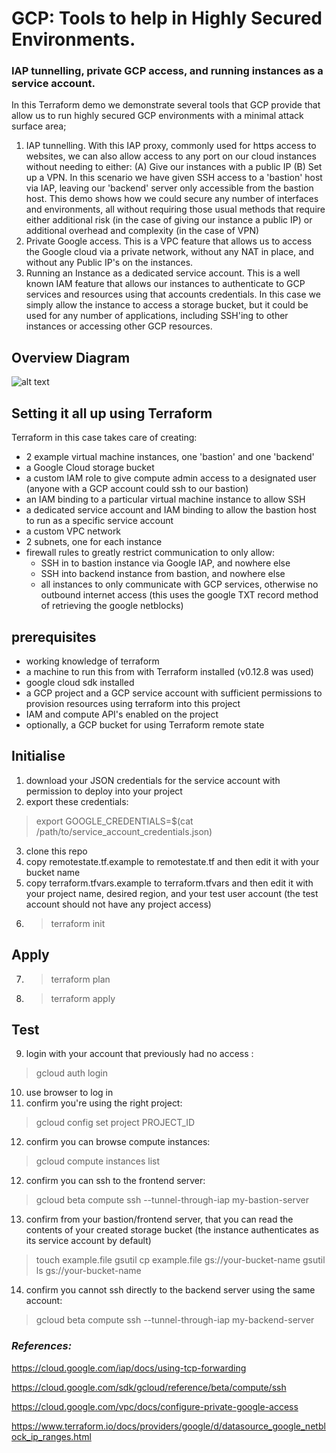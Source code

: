 
# GCP: Tools to help in Highly Secured Environments.
### IAP tunnelling, private GCP access, and running instances as a service account.

In this Terraform demo we demonstrate several tools that GCP provide that allow us to run highly secured GCP environments with a minimal attack surface area;

1. IAP tunnelling. With this IAP proxy, commonly used for https access to websites, we can also allow access to any port on our cloud instances without needing to either:
    (A) Give our instances with a public IP
    (B) Set up a VPN.
    In this scenario we have given SSH access to a 'bastion' host via IAP, leaving our 'backend' server only accessible from the bastion host. This demo shows how we could secure any number of interfaces and environments, all without requiring those usual methods that require either additional risk (in the case of giving our instance a public IP) or additional overhead and complexity (in the case of VPN)
2. Private Google access. This is a VPC feature that allows us to access the Google cloud via a private network, without any NAT in place, and without any Public IP's on the instances.
3. Running an Instance as a dedicated service account. This is a well known IAM feature that allows our instances to authenticate to GCP services and resources using that accounts credentials. In this case we simply allow the instance to access a storage bucket, but it could be used for any number of applications, including SSH'ing to other instances or accessing other GCP resources.

## Overview Diagram

![alt text](https://github.com/shapleya/tf_gcp_iap_tunnel_ssh_demo/blob/master/images/diagram.png "Overview Diagram")

## Setting it all up using Terraform

Terraform in this case takes care of creating:
- 2 example virtual machine instances, one 'bastion' and one 'backend'
- a Google Cloud storage bucket
- a custom IAM role to give compute admin access to a designated user (anyone with a GCP account could ssh to our bastion)
- an IAM binding to a particular virtual machine instance to allow SSH
- a dedicated service account and IAM binding to allow the bastion host to run as a specific service account
- a custom VPC network
- 2 subnets, one for each instance
- firewall rules to greatly restrict communication to only allow:
    - SSH in to bastion instance via Google IAP, and nowhere else
    - SSH into backend instance from bastion, and nowhere else
    - all instances to only communicate with GCP services, otherwise no outbound internet access (this uses the google TXT record method of retrieving the google netblocks)

## prerequisites
- working knowledge of terraform
- a machine to run this from with Terraform installed (v0.12.8 was used)
- google cloud sdk installed
- a GCP project and a GCP service account with sufficient permissions to provision resources using terraform into this project
- IAM and compute API's enabled on the project
- optionally, a GCP bucket for using Terraform remote state

## Initialise
1. download your JSON credentials for the service account with permission to deploy into your project
2. export these credentials:
> export GOOGLE_CREDENTIALS=$(cat /path/to/service_account_credentials.json)
3. clone this repo
4. copy remotestate.tf.example to remotestate.tf and then edit it with your bucket name
5. copy terraform.tfvars.example to terraform.tfvars and then edit it with your project name, desired region, and your test user account (the test account should not have any project access)
6. > terraform init

## Apply

7. > terraform plan
8. > terraform apply

## Test

9. login with your account that previously had no access :
> gcloud auth login
10. use browser to log in
11. confirm you're using the right project:
> gcloud config set project PROJECT_ID
12. confirm you can browse compute instances:
> gcloud compute instances list
12. confirm you can ssh to the frontend server:
> gcloud beta compute ssh --tunnel-through-iap my-bastion-server
13. confirm from your bastion/frontend server, that you can read the contents of your created storage bucket (the instance authenticates as its service account by default)
> touch example.file
> gsutil cp example.file gs://your-bucket-name
> gsutil ls gs://your-bucket-name
14. confirm you cannot ssh directly to the backend server using the same account:
> gcloud beta compute ssh --tunnel-through-iap my-backend-server


### *References:*

https://cloud.google.com/iap/docs/using-tcp-forwarding

https://cloud.google.com/sdk/gcloud/reference/beta/compute/ssh

https://cloud.google.com/vpc/docs/configure-private-google-access

https://www.terraform.io/docs/providers/google/d/datasource_google_netblock_ip_ranges.html